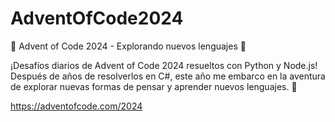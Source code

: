 # AdventOfCode2024
🎄 Advent of Code 2024 - Explorando nuevos lenguajes 🎄

¡Desafíos diarios de Advent of Code 2024 resueltos con Python y Node.js!
Después de años de resolverlos en C#, este año me embarco en la aventura de explorar nuevas formas de pensar y aprender nuevos lenguajes. 🚀

https://adventofcode.com/2024
